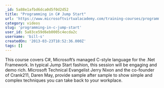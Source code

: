 ```yaml
---
_id: 5a88e1afbd6dca0d5f0d2d52
title: "Programming in C# Jump Start"
url: 'https://www.microsoftvirtualacademy.com/training-courses/programming-in-c'
category: videos
slug: 'programming-in-c-jump-start'
user_id: 5a83ce59d6eb0005c4ecda2c
username: 'bill-s'
createdOn: '2013-03-23T18:52:36.000Z'
tags: []
---
```


This course covers C#, Microsoft’s managed C-style language for the .Net Framework. In typical Jump Start fashion, this session will be engaging and demo rich. Microsoft Technical Evangelist Jerry Nixon and the co-founder of Crank211, Daren May, provide sample after sample to show simple and complex techniques you can take back to your workplace. 
